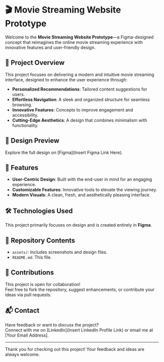 # 🎬 Movie Streaming Website Prototype  

Welcome to the **Movie Streaming Website Prototype**—a Figma-designed concept that reimagines the online movie streaming experience with innovative features and user-friendly design.  

## 📌 Project Overview  
This project focuses on delivering a modern and intuitive movie streaming interface, designed to enhance the user experience through:  
- **Personalized Recommendations**: Tailored content suggestions for users.  
- **Effortless Navigation**: A sleek and organized structure for seamless browsing.  
- **Innovative Features**: Concepts to improve engagement and accessibility.  
- **Cutting-Edge Aesthetics**: A design that combines minimalism with functionality.  

## 🎨 Design Preview  
Explore the full design on [Figma](Insert Figma Link Here).  

## 🚀 Features  
- **User-Centric Design**: Built with the end-user in mind for an engaging experience.  
- **Customizable Features**: Innovative tools to elevate the viewing journey.  
- **Modern Visuals**: A clean, fresh, and aesthetically pleasing interface.  

## 🛠️ Technologies Used  
This project primarily focuses on design and is created entirely in **Figma**.  

## 📂 Repository Contents  
- `assets/`: Includes screenshots and design files.  
- `README.md`: This file.  

## 🤝 Contributions  
This project is open for collaboration!  
Feel free to fork the repository, suggest enhancements, or contribute your ideas via pull requests.  

## 📬 Contact  
Have feedback or want to discuss the project?  
Connect with me on [LinkedIn](Insert LinkedIn Profile Link) or email me at [Your Email Address].  

---

Thank you for checking out this project! Your feedback and ideas are always welcome.  
